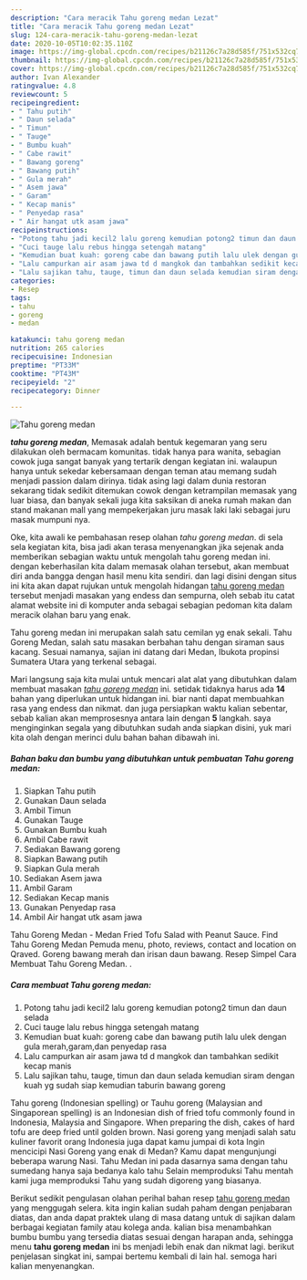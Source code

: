 ```yaml
---
description: "Cara meracik Tahu goreng medan Lezat"
title: "Cara meracik Tahu goreng medan Lezat"
slug: 124-cara-meracik-tahu-goreng-medan-lezat
date: 2020-10-05T10:02:35.110Z
image: https://img-global.cpcdn.com/recipes/b21126c7a28d585f/751x532cq70/tahu-goreng-medan-foto-resep-utama.jpg
thumbnail: https://img-global.cpcdn.com/recipes/b21126c7a28d585f/751x532cq70/tahu-goreng-medan-foto-resep-utama.jpg
cover: https://img-global.cpcdn.com/recipes/b21126c7a28d585f/751x532cq70/tahu-goreng-medan-foto-resep-utama.jpg
author: Ivan Alexander
ratingvalue: 4.8
reviewcount: 5
recipeingredient:
- " Tahu putih"
- " Daun selada"
- " Timun"
- " Tauge"
- " Bumbu kuah"
- " Cabe rawit"
- " Bawang goreng"
- " Bawang putih"
- " Gula merah"
- " Asem jawa"
- " Garam"
- " Kecap manis"
- " Penyedap rasa"
- " Air hangat utk asam jawa"
recipeinstructions:
- "Potong tahu jadi kecil2 lalu goreng kemudian potong2 timun dan daun selada"
- "Cuci tauge lalu rebus hingga setengah matang"
- "Kemudian buat kuah: goreng cabe dan bawang putih lalu ulek dengan gula merah,garam,dan penyedap rasa"
- "Lalu campurkan air asam jawa td d mangkok dan tambahkan sedikit kecap manis"
- "Lalu sajikan tahu, tauge, timun dan daun selada kemudian siram dengan kuah yg sudah siap kemudian taburin bawang goreng"
categories:
- Resep
tags:
- tahu
- goreng
- medan

katakunci: tahu goreng medan 
nutrition: 265 calories
recipecuisine: Indonesian
preptime: "PT33M"
cooktime: "PT43M"
recipeyield: "2"
recipecategory: Dinner

---
```



![Tahu goreng medan](https://img-global.cpcdn.com/recipes/b21126c7a28d585f/751x532cq70/tahu-goreng-medan-foto-resep-utama.jpg)

<b><i>tahu goreng medan</i></b>, Memasak adalah bentuk kegemaran yang seru dilakukan oleh bermacam komunitas. tidak hanya para wanita, sebagian cowok juga sangat banyak yang tertarik dengan kegiatan ini. walaupun hanya untuk sekedar kebersamaan dengan teman atau memang sudah menjadi passion dalam dirinya. tidak asing lagi dalam dunia restoran sekarang tidak sedikit ditemukan cowok dengan ketrampilan memasak yang luar biasa, dan banyak sekali juga kita saksikan di aneka rumah makan dan stand makanan mall yang mempekerjakan juru masak laki laki sebagai juru masak mumpuni nya.

Oke, kita awali ke pembahasan resep olahan <i>tahu goreng medan</i>. di sela sela kegiatan kita, bisa jadi akan terasa menyenangkan jika sejenak anda memberikan sebagian waktu untuk mengolah tahu goreng medan ini. dengan keberhasilan kita dalam memasak olahan tersebut, akan membuat diri anda bangga dengan hasil menu kita sendiri. dan lagi disini dengan situs ini kita akan dapat rujukan untuk mengolah hidangan <u>tahu goreng medan</u> tersebut menjadi masakan yang endess dan sempurna, oleh sebab itu catat alamat website ini di komputer anda sebagai sebagian pedoman kita dalam meracik olahan baru yang enak.

Tahu goreng medan ini merupakan salah satu cemilan yg enak sekali. Tahu Goreng Medan, salah satu masakan berbahan tahu dengan siraman saus kacang. Sesuai namanya, sajian ini datang dari Medan, Ibukota propinsi Sumatera Utara yang terkenal sebagai.


Mari langsung saja kita mulai untuk mencari alat alat yang dibutuhkan dalam membuat masakan <u><i>tahu goreng medan</i></u> ini. setidak tidaknya harus ada <b>14</b> bahan yang diperlukan untuk hidangan ini. biar nanti dapat membuahkan rasa yang endess dan nikmat. dan juga persiapkan waktu kalian sebentar, sebab kalian akan memprosesnya antara lain dengan <b>5</b> langkah. saya menginginkan segala yang dibutuhkan sudah anda siapkan disini, yuk mari kita olah dengan merinci dulu bahan bahan dibawah ini.

<!--inarticleads1-->

##### Bahan baku dan bumbu yang dibutuhkan untuk pembuatan Tahu goreng medan:

1. Siapkan  Tahu putih
1. Gunakan  Daun selada
1. Ambil  Timun
1. Gunakan  Tauge
1. Gunakan  Bumbu kuah
1. Ambil  Cabe rawit
1. Sediakan  Bawang goreng
1. Siapkan  Bawang putih
1. Siapkan  Gula merah
1. Sediakan  Asem jawa
1. Ambil  Garam
1. Sediakan  Kecap manis
1. Gunakan  Penyedap rasa
1. Ambil  Air hangat utk asam jawa


Tahu Goreng Medan - Medan Fried Tofu Salad with Peanut Sauce. Find Tahu Goreng Medan Pemuda menu, photo, reviews, contact and location on Qraved. Goreng bawang merah dan irisan daun bawang. Resep Simpel Cara Membuat Tahu Goreng Medan. . 

<!--inarticleads2-->

##### Cara membuat Tahu goreng medan:

1. Potong tahu jadi kecil2 lalu goreng kemudian potong2 timun dan daun selada
1. Cuci tauge lalu rebus hingga setengah matang
1. Kemudian buat kuah: goreng cabe dan bawang putih lalu ulek dengan gula merah,garam,dan penyedap rasa
1. Lalu campurkan air asam jawa td d mangkok dan tambahkan sedikit kecap manis
1. Lalu sajikan tahu, tauge, timun dan daun selada kemudian siram dengan kuah yg sudah siap kemudian taburin bawang goreng


Tahu goreng (Indonesian spelling) or Tauhu goreng (Malaysian and Singaporean spelling) is an Indonesian dish of fried tofu commonly found in Indonesia, Malaysia and Singapore. When preparing the dish, cakes of hard tofu are deep fried until golden brown. Nasi goreng yang menjadi salah satu kuliner favorit orang Indonesia juga dapat kamu jumpai di kota Ingin mencicipi Nasi Goreng yang enak di Medan? Kamu dapat mengunjungi beberapa warung Nasi. Tahu Medan ini pada dasarnya sama dengan tahu sumedang hanya saja bedanya kalo tahu Selain memproduksi Tahu mentah kami juga memproduksi Tahu yang sudah digoreng yang biasanya. 

Berikut sedikit pengulasan olahan perihal bahan resep <u>tahu goreng medan</u> yang menggugah selera. kita ingin kalian sudah paham dengan penjabaran diatas, dan anda dapat praktek ulang di masa datang untuk di sajikan dalam berbagai kegiatan family atau kolega anda. kalian bisa menambahkan bumbu bumbu yang tersedia diatas sesuai dengan harapan anda, sehingga menu <b>tahu goreng medan</b> ini bs menjadi lebih enak dan nikmat lagi. berikut penjelasan singkat ini, sampai bertemu kembali di lain hal. semoga hari kalian menyenangkan.
